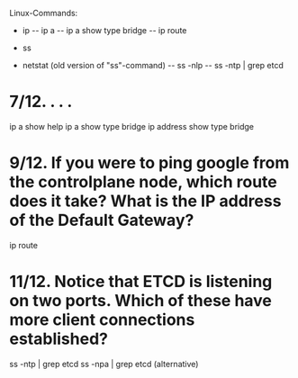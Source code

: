 Linux-Commands:
- ip 
-- ip a 
-- ip a show type bridge 
-- ip route 

- ss
- netstat (old version of "ss"-command) 
-- ss -nlp
-- ss -ntp | grep etcd

# 7/12. . . . 

ip a show help
ip a show type bridge
ip address show type bridge

# 9/12. If you were to ping google from the controlplane node, which route does it take? What is the IP address of the Default Gateway?

ip route

# 11/12. Notice that ETCD is listening on two ports. Which of these have more client connections established?

ss -ntp | grep etcd
ss -npa | grep etcd (alternative)
